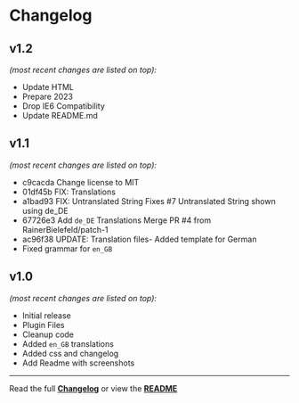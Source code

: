 # Changelog


## v1.2

_(most recent changes are listed on top):_
- Update HTML
- Prepare 2023
- Drop IE6 Compatibility
- Update README.md


## v1.1

_(most recent changes are listed on top):_
- c9cacda Change license to MIT
- 01df45b FIX: Translations
- a1bad93 FIX: Untranslated String Fixes #7 Untranslated String shown using de_DE
- 67726e3 Add `de_DE` Translations Merge PR #4 from RainerBielefeld/patch-1
- ac96f38 UPDATE: Translation files- Added template for German
- Fixed grammar for `en_GB`


## v1.0

_(most recent changes are listed on top):_
- Initial release
- Plugin Files
- Cleanup code
- Added `en_GB` translations
- Added css and changelog
- Add Readme with screenshots

---

Read the full [**Changelog**](../master/changelog.md "See changes") or view the [**README**](../master/README.md "View README")
